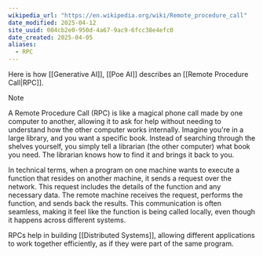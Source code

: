 ```yaml
---
wikipedia_url: "https://en.wikipedia.org/wiki/Remote_procedure_call"
date_modified: 2025-04-12
site_uuid: 004cb2e0-950d-4a67-9ac9-6fcc38e4efc0
date_created: 2025-04-05
aliases:
  - RPC
---
```


Here is how [[Generative AI]], [[Poe AI]] describes an [[Remote Procedure Call|RPC]].

> [!NOTE]
>A Remote Procedure Call (RPC) is like a magical phone call made by one computer to another, allowing it to ask for help without needing to understand how the other computer works internally. Imagine you're in a large library, and you want a specific book. Instead of searching through the shelves yourself, you simply tell a librarian (the other computer) what book you need. The librarian knows how to find it and brings it back to you.
>
>In technical terms, when a program on one machine wants to execute a function that resides on another machine, it sends a request over the network. This request includes the details of the function and any necessary data. The remote machine receives the request, performs the function, and sends back the results. This communication is often seamless, making it feel like the function is being called locally, even though it happens across different systems.
>
>RPCs help in building [[Distributed Systems]], allowing different applications to work together efficiently, as if they were part of the same program.